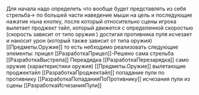 Для начала надо определеть что вообще будет представлять из себя стрельба->
по большей части наведение мыши на цель и последующие нажатие нъна кнопку, после который относительно сцены игрока вылетает проджект тайл, который движется с определенной скоростью (скорость зависит от типо оружия ) достигая противника пуля исчезает и наносит урон (который также зависит от типа оружия)
[[Предметы.Оружие]]
то есть небходимо реализовать следующие элементы:
	прицел
	[[РазработкаПрицел]]-Решено
	сама стрельба 
	[[РазработкаВыстрела]]
	Переадядка
	[[РазработкаПерезарядка]]
	само оружие (характеристики оружия)
	[[Предметы.Оружие]]
	вылетающие проджектайл 
	[[РазработкаПроджектайл]]
	попадание пули по противнику
	[[РазработкаПопаданияПоПротивнику]]
	исчезания пули из сцены
	[[РазработкаИсчезанияПули]]